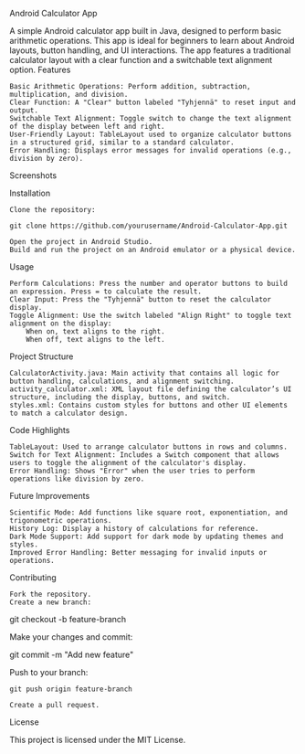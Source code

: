 Android Calculator App

A simple Android calculator app built in Java, designed to perform basic arithmetic operations. This app is ideal for beginners to learn about Android layouts, button handling, and UI interactions. The app features a traditional calculator layout with a clear function and a switchable text alignment option.
Features

    Basic Arithmetic Operations: Perform addition, subtraction, multiplication, and division.
    Clear Function: A "Clear" button labeled "Tyhjennä" to reset input and output.
    Switchable Text Alignment: Toggle switch to change the text alignment of the display between left and right.
    User-Friendly Layout: TableLayout used to organize calculator buttons in a structured grid, similar to a standard calculator.
    Error Handling: Displays error messages for invalid operations (e.g., division by zero).

Screenshots

Installation

    Clone the repository:

    git clone https://github.com/yourusername/Android-Calculator-App.git

    Open the project in Android Studio.
    Build and run the project on an Android emulator or a physical device.

Usage

    Perform Calculations: Press the number and operator buttons to build an expression. Press = to calculate the result.
    Clear Input: Press the "Tyhjennä" button to reset the calculator display.
    Toggle Alignment: Use the switch labeled "Align Right" to toggle text alignment on the display:
        When on, text aligns to the right.
        When off, text aligns to the left.

Project Structure

    CalculatorActivity.java: Main activity that contains all logic for button handling, calculations, and alignment switching.
    activity_calculator.xml: XML layout file defining the calculator’s UI structure, including the display, buttons, and switch.
    styles.xml: Contains custom styles for buttons and other UI elements to match a calculator design.

Code Highlights

    TableLayout: Used to arrange calculator buttons in rows and columns.
    Switch for Text Alignment: Includes a Switch component that allows users to toggle the alignment of the calculator's display.
    Error Handling: Shows "Error" when the user tries to perform operations like division by zero.

Future Improvements

    Scientific Mode: Add functions like square root, exponentiation, and trigonometric operations.
    History Log: Display a history of calculations for reference.
    Dark Mode Support: Add support for dark mode by updating themes and styles.
    Improved Error Handling: Better messaging for invalid inputs or operations.

Contributing

    Fork the repository.
    Create a new branch:

git checkout -b feature-branch

Make your changes and commit:

git commit -m "Add new feature"

Push to your branch:

    git push origin feature-branch

    Create a pull request.

License

This project is licensed under the MIT License.
